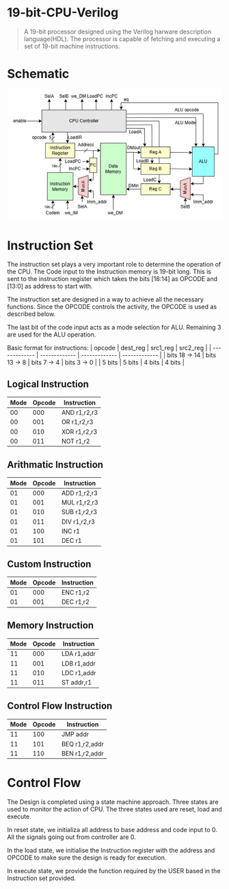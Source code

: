 # 19-bit-CPU-Verilog
>A 19-bit processor designed using the Verilog harware description language(HDL). The processor is capable of fetching and executing a set of 19-bit machine instructions.

# Schematic
 ![Image Alt](https://github.com/JayKernel007/19-bit-CPU-Verilog/blob/main/Schematic.jpg?raw=true)
 
# Instruction Set

The instruction set plays a very important role to determine the operation of the CPU. The Code input to the Instruction memory is 19-bit long. This is sent to the instruction register which takes the bits [18:14] as OPCODE and [13:0] as address to start with.

The instruction set are designed in a way to achieve all the necessary functions. Since the OPCODE controls the activity, the OPCODE is used as described below.

The last bit of the code input acts as a mode selection for ALU. Remaining 3 are used for the ALU operation.

Basic format for instructions:
|    opcode     |   dest_reg    |    src1_reg   |   src2_reg    |
| ------------- | ------------- | ------------- | ------------- |
| bits 18 -> 14 | bits 13 -> 8  |  bits 7 -> 4  |  bits 3 -> 0  |
|     5 bits    |    5 bits     |     4 bits    |     4 bits    |

## Logical Instruction

|Mode|	Opcode	|  Instruction |
|----|--------|--------------|
| 00 |	 000   |	AND r1,r2,r3 |
| 00 |  001   |	OR r1,r2,r3  |
| 00 | 	010   |	XOR r1,r2,r3 |
| 00 |	 011   |	NOT r1,r2    |
 
## Arithmatic Instruction
|Mode|	Opcode	|  Instruction |
|----|--------|--------------|
| 01 |	 000   |	ADD r1,r2,r3 |
| 01 |  001   |	MUL r1,r2,r3 |
| 01 | 	010   |	SUB r1,r2,r3 |
| 01 |	 011   |	DIV r1,r2,r3 |
| 01 |	 100   |	INC r1       |
| 01 |	 101   |	DEC r1       |

## Custom Instruction
|Mode|	Opcode	|  Instruction |
|----|--------|--------------|
| 01 |	 000   |	ENC r1,r2    |
| 01 |  001   |	DEC r1,r2    |

## Memory Instruction
|Mode|	Opcode	|  Instruction |
|----|--------|--------------|
| 11 |	 000   |	LDA r1,addr  |
| 11 |  001   |	LDB r1,addr  |
| 11 | 	010   |	LDC r1,addr  |
| 11 |	 011   |	ST addr,r1   |

## Control Flow Instruction
|Mode|	Opcode	|  Instruction   |
|----|--------|----------------|
| 11 |	 100   |	JMP addr       |
| 11 |  101   | BEQ r1,r2,addr |
| 11 | 	110   |	BEN r1,r2,addr |

# Control Flow
The Design is completed using a state machine approach. Three states are used to monitor the action of CPU. The three states used are reset, load and execute.

In reset state, we initializa all address to base address and code input to 0. All the signals going out from controller are 0.

In the load state, we initialise the Instruction register with the address and OPCODE to make sure the design is ready for execution.

In execute state, we provide the function required by the USER based in the Instruction set provided.

